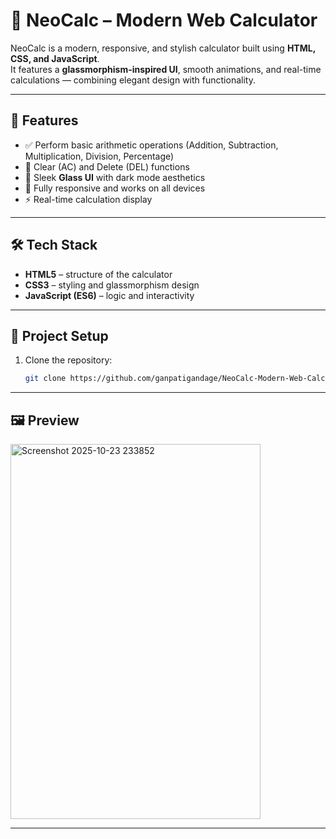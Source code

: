 # 🧮 NeoCalc – Modern Web Calculator

NeoCalc is a modern, responsive, and stylish calculator built using **HTML, CSS, and JavaScript**.  
It features a **glassmorphism-inspired UI**, smooth animations, and real-time calculations — combining elegant design with functionality.

---

## 🚀 Features

- ✅ Perform basic arithmetic operations (Addition, Subtraction, Multiplication, Division, Percentage)
- 🧹 Clear (AC) and Delete (DEL) functions
- 💎 Sleek **Glass UI** with dark mode aesthetics
- 📱 Fully responsive and works on all devices
- ⚡ Real-time calculation display

---

## 🛠️ Tech Stack

- **HTML5** – structure of the calculator  
- **CSS3** – styling and glassmorphism design  
- **JavaScript (ES6)** – logic and interactivity  

---

## 📂 Project Setup

1. Clone the repository:
   ```bash
   git clone https://github.com/ganpatigandage/NeoCalc-Modern-Web-Calculator.git
   
---

## 🖼️ Preview

   <img width="400" height="600" alt="Screenshot 2025-10-23 233852" src="https://github.com/user-attachments/assets/5bb3bae0-fa1f-4852-923e-50607246904e" />

---
